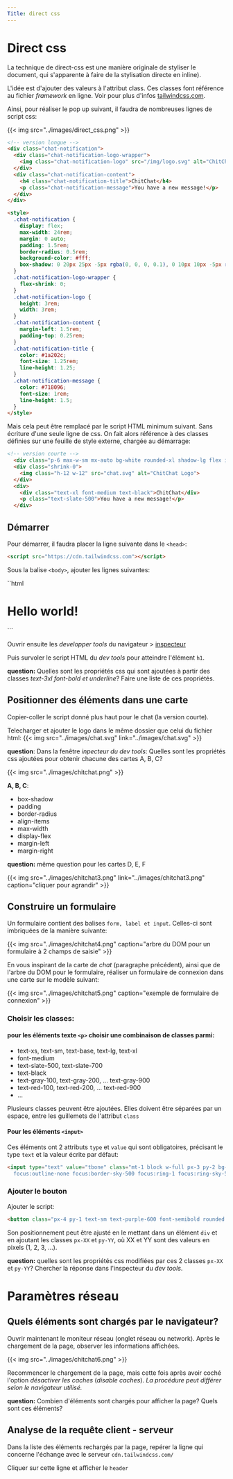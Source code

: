 ```yaml
---
Title: direct css
---
```


# Direct css
La technique de direct-css est une manière originale de styliser le document, qui s'apparente à faire de la stylisation directe en inline).

L'idée est d'ajouter des valeurs à l'attribut class. Ces classes font référence au fichier *framework* en ligne. Voir pour plus d'infos [tailwindcss.com](https://tailwindcss.com/docs/utility-first).

Ainsi, pour réaliser le pop up suivant, il faudra de nombreuses lignes de script css:

{{< img src="../images/direct_css.png" >}}

```html
<!-- version longue -->
<div class="chat-notification">
  <div class="chat-notification-logo-wrapper">
    <img class="chat-notification-logo" src="/img/logo.svg" alt="ChitChat Logo">
  </div>
  <div class="chat-notification-content">
    <h4 class="chat-notification-title">ChitChat</h4>
    <p class="chat-notification-message">You have a new message!</p>
  </div>
</div>

<style>
  .chat-notification {
    display: flex;
    max-width: 24rem;
    margin: 0 auto;
    padding: 1.5rem;
    border-radius: 0.5rem;
    background-color: #fff;
    box-shadow: 0 20px 25px -5px rgba(0, 0, 0, 0.1), 0 10px 10px -5px rgba(0, 0, 0, 0.04);
  }
  .chat-notification-logo-wrapper {
    flex-shrink: 0;
  }
  .chat-notification-logo {
    height: 3rem;
    width: 3rem;
  }
  .chat-notification-content {
    margin-left: 1.5rem;
    padding-top: 0.25rem;
  }
  .chat-notification-title {
    color: #1a202c;
    font-size: 1.25rem;
    line-height: 1.25;
  }
  .chat-notification-message {
    color: #718096;
    font-size: 1rem;
    line-height: 1.5;
  }
</style>
```

Mais cela peut être remplacé par le script HTML minimum suivant. Sans écriture d'une seule ligne de css. On fait alors référence à des classes définies sur une feuille de style externe, chargée au démarrage:

```html
<!-- version courte -->
  <div class="p-6 max-w-sm mx-auto bg-white rounded-xl shadow-lg flex items-center space-x-4">
  <div class="shrink-0">
    <img class="h-12 w-12" src="chat.svg" alt="ChitChat Logo">
  </div>
  <div>
    <div class="text-xl font-medium text-black">ChitChat</div>
    <p class="text-slate-500">You have a new message!</p>
  </div>
```

## Démarrer


Pour démarrer, il faudra placer la ligne suivante dans le `<head>`:

```html
<script src="https://cdn.tailwindcss.com"></script>
```

Sous la balise `<body>`, ajouter les lignes suivantes:

``html
<h1 class="text-3xl font-bold underline">
Hello world!
</h1>
``` 

Ouvrir ensuite les *developper tools* du navigateur > [inspecteur](https://developer.mozilla.org/fr/docs/Learn/CSS/Building_blocks/Debugging_CSS)

Puis survoler le script HTML du *dev tools* pour atteindre l'élément `h1`.

**question:** Quelles sont les propriétés css qui sont ajoutées à partir des classes *text-3xl font-bold et underline*? Faire une liste de ces propriétés.


## Positionner des éléments dans une carte
Copier-coller le script donné plus haut pour le chat (la version courte).

Telecharger et ajouter le logo dans le même dossier que celui du fichier html: {{< img src="../images/chat.svg" link="../images/chat.svg" >}} 


**question**: Dans la fenêtre *inpecteur du dev tools*: Quelles sont les propriétés css ajoutées pour obtenir chacune des cartes A, B, C?

{{< img src="../images/chitchat.png" >}}

**A, B, C**:

* box-shadow
* padding
* border-radius
* align-items
* max-width
* display-flex
* margin-left
* margin-right

**question:** même question pour les cartes D, E, F

{{< img src="../images/chitchat3.png" link="../images/chitchat3.png" caption="cliquer pour agrandir" >}}

## Construire un formulaire
Un formulaire contient des balises `form, label et input`. Celles-ci sont imbriquées de la manière suivante:

{{< img src="../images/chitchat4.png" caption="arbre du DOM pour un formulaire à 2 champs de saisie" >}}

En vous inspirant de la carte de *chat* (paragraphe précédent), ainsi que de l'arbre du DOM pour le formulaire, réaliser un formulaire de connexion dans une carte sur le modèle suivant:

{{< img src="../images/chitchat5.png" caption="exemple de formulaire de connexion" >}}

### Choisir les classes:
#### pour les éléments texte `<p>` choisir une combinaison de classes parmi: 


* text-xs, text-sm, text-base, text-lg, text-xl 
* font-medium 
* text-slate-500, text-slate-700 
* text-black
* text-gray-100, text-gray-200, ... text-gray-900
* text-red-100, text-red-200, ... text-red-900
* ...

Plusieurs classes peuvent être ajoutées. Elles doivent être séparées par un espace, entre les guillemets de l'attribut `class`

#### Pour les éléments `<input>`
Ces éléments ont 2 attributs `type` et `value` qui sont obligatoires, précisant le type `text` et la valeur écrite par défaut:


```html
<input type="text" value="tbone" class="mt-1 block w-full px-3 py-2 bg-white border border-slate-300 rounded-md text-sm placeholder-slate-400 text-gray-400
  focus:outline-none focus:border-sky-500 focus:ring-1 focus:ring-sky-500 focus:text-gray-700"/>
```

### Ajouter le bouton
Ajouter le script:

```html
<button class="px-4 py-1 text-sm text-purple-600 font-semibold rounded border border-purple-200 hover:text-white hover:bg-purple-600 hover:border-transparent focus:outline-none focus:ring-2 focus:ring-purple-600 focus:ring-offset-2">Log in</button> 
```

Son positionnement peut être ajusté en le mettant dans un élément `div` et en ajoutant les classes `px-XX` et `py-YY`, où XX et YY sont des valeurs en pixels (1, 2, 3, ...).

**question:** quelles sont les propriétés css modifiées par ces 2 classes `px-XX` et `py-YY`? Chercher la réponse dans l'inspecteur du *dev tools*.

# Paramètres réseau
## Quels éléments sont chargés par le navigateur?
Ouvrir maintenant le moniteur réseau (onglet réseau ou network).
Après le chargement de la page, observer les informations affichées.

{{< img src="../images/chitchat6.png" >}}

Recommencer le chargement de la page, mais cette fois après avoir coché l'option *désactiver les caches* (*disable caches*). *La procédure peut différer selon le navigateur utilisé.*

**question:** Combien d'éléments sont chargés pour afficher la page? Quels sont ces éléments?

## Analyse de la requête client - serveur
Dans la liste des éléments rechargés par la page, repérer la ligne qui concerne l'échange avec le serveur `cdn.tailwindcss.com/`

Cliquer sur cette ligne et afficher le `header`




